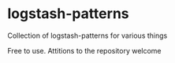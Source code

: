 logstash-patterns
=================

Collection of logstash-patterns for various things

Free to use.
Attitions to the repository welcome
